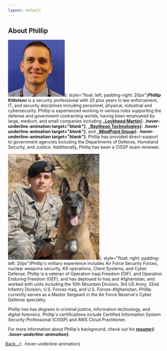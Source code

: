 ```yaml
---
layout: default
---
```


## About Phillip

![PhillProfile](./assets/images/PhillProfile.jpg){: style="float: left; padding-right: 20px"}**_Phillip Kittelson_** is a security professional with 20 plus years in law enforcement, IT, and security disciplines including personnel, physical, industrial and cybersecurity. Phillip is experienced working in various roles supporting the defense and government contracting worlds, having been employeed by large, medium, and small companies including **_[Lockheed Martin](https://www.lockheedmartin.com){: .hover-underline-animation target="_blank"}_**, **_[Raytheon Technologies](https://www.rtx.com){: .hover-underline-animation target="_blank"}_**, and **_[MindPoint Group](https://www.mindpointgroup.com){: .hover-underline-animation target="_blank"}_**. Phillip has provided direct-support to government agencies including the Departments of Defense, Homeland Security, and Justice. Additionally, Phillip has been a CISSP exam reviewer.

![PhillK9](./assets/images/k9.jpg){: style="float: right; padding-left: 20px"}Phillip's military experience includes Air Force Security Forces, nuclear weapons security, K9 operations, Client Systems, and Cyber Defense. Phillip is a veteran of Operation Iraqi Freedom (OIF), and Operation Enduring Freedom (OEF), and has deployed to Iraq and Afghanistan, and worked with units including the 10th Mountain Division, 3rd US Army, 32nd Infantry Division, U.S. Forces-Iraq, and U.S. Forces-Afghanistan. Phillip currently serves as a Master Sergeant in the Air Force Reserve's Cyber Defense speciality.

Phillip has has degrees in criminal justice, information technology, and digital forensics. Phillip's certificaitons include Certified Information System Security Professional (CISSP) and AWS Cloud Practitioner.

For more information about Phillip's background, check out his **_[resume](./resume.html){: .hover-underline-animation}_**.

<i class="fa-solid fa-backward" style="padding-right: 0.3em;margin-left: -0.9em;color: #8B0000;"></i>[Back...](./){: .hover-underline-animation}